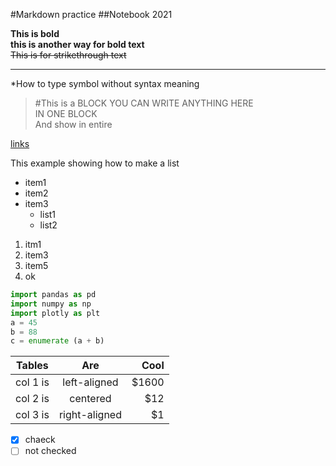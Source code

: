 #Markdown practice 
##Notebook 2021

__This is bold__ \
**this is another way for bold text** \
~~This is for strikethrough text~~

___

\*How to type symbol without syntax meaning


> #This is a BLOCK
> YOU CAN WRITE ANYTHING HERE \
> IN ONE BLOCK \
> And show in entire



[links](www.google.com) 

This example showing how to make a list
* item1
* item2
* item3
  * list1
  * list2


1. itm1
2. item3
3. item5
4. ok

```python
import pandas as pd
import numpy as np
import plotly as plt
a = 45
b = 88
c = enumerate (a + b)
```

| Tables   |      Are      |  Cool |
|----------|:-------------:|------:|
| col 1 is |  left-aligned | $1600 |
| col 2 is |    centered   |   $12 |
| col 3 is | right-aligned |    $1 |


* [x] chaeck
* [ ] not checked
